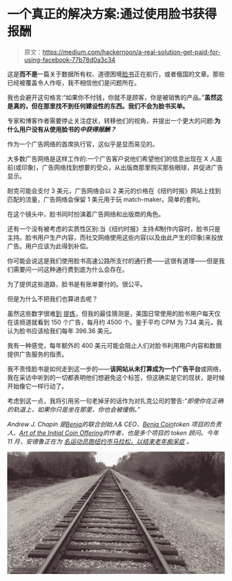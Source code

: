 # 一个真正的解决方案:通过使用脸书获得报酬

> 原文：<https://medium.com/hackernoon/a-real-solution-get-paid-for-using-facebook-77b78d0a3c34>

这是**而不是**一篇关于数据所有权、道德困境[脸书](https://hackernoon.com/tagged/facebook)正在航行，或者俄国的文章。那些已经被覆盖令人作呕，我不相信他们是问题所在。

我也会避开这句格言:“如果你不付钱，你就不是顾客，你是被销售的产品。”**虽然这是真的，但在那里找不到任何建设性的东西。我们不会为脸书买单。**

专家和博客作者需要停止关注症状，转移他们的视角，并提出一个更大的问题:**为什么用户没有从使用脸书的*中获得报酬？***

作为一个广告网络的首席执行官，这似乎是显而易见的。

大多数广告网络是这样工作的:一个广告客户说他们希望他们的信息出现在 X 人面前(或印象)，广告网络找到想要的受众，从出版商那里购买那些眼球，并促进广告显示。

耐克可能会支付 3 美元，广告网络会以 2 美元的价格在《纽约时报》网站上找到匹配的流量，广告网络会保留 1 美元用于玩 match-maker。简单的套利。

在这个镜头中，脸书同时扮演着广告网络和出版商的角色。

还有一个没有被考虑的实质性区别:当《纽约时报》主持*和*制作内容时，脸书只是主持。脸书用户生产内容，而社交网络使用这些内容(以及由此产生的印象)来投放广告。用户应该为此得到补偿。

你可能会说这是我们使用脸书高速公路所支付的通行费——这很有道理——但是我们需要问一问这种通行费到底为什么会存在。

为了提供这些道路，脸书是有账单要付的。很公平。

但是为什么不把我们也算进去呢？

虽然这些数字很难[到](https://www.quora.com/How-many-ad-impressions-does-Facebook-serve-per-day) [提炼](https://www.bizjournals.com/bizjournals/how-to/marketing/2017/09/do-we-really-see-4-000-ads-a-day.html)，但我的最佳猜测是，美国日常使用的脸书用户每天仅在该频道就看到 150 个广告，每月约 4500 个。鉴于平均 CPM 为 7.34 美元，我认为脸书应该给我们每年 396.36 美元。

我有一种感觉，每年额外的 400 美元可能会阻止人们对脸书利用用户内容和数据提供广告服务的指责。

我不责怪脸书是如何走到这一步的——**该网站从未打算成为一个广告平台**或网络，我在采访中听到的一切都表明他们想避免这个标签，但这确实是它的现状，是时候开始像它一样行动了。

考虑到这一点，我将引用另一句老掉牙的话作为对扎克公司的警告:*“即使你在正确的轨道上，如果你只是坐在那里，你也会被撞倒。”*

*Andrew J. Chapin 是*[*Benja*](http://benja.co)*的联合创始人& CEO、*[*Benja Coin*](http://benjacoin.com)*token 项目的负责人、*[*Art of the Initial Coin Offering*](https://www.amazon.com/Art-Initial-Coin-Offering-Crypto-Token-ebook/dp/B075RRWGT1/ref=as_li_ss_tl?ie=UTF8&qid=1510782200&sr=8-1&keywords=art+of+the+initial+coin+offering&linkCode=sl1&tag=p02bbf-20&linkId=c4fe0973e4335f975fcab74b1f62ad7e)*的作者，也是多个项目的 token 顾问。今年 11 月，安德鲁正在为* [*名运动员跑纽约市马拉松，以结束老年痴呆症*](https://give.caringkindnyc.org/index.cfm?fuseaction=donate.participant&participantID=33993) *。*

![](img/3de5b986a15d6f1e5797ad2a260bc3a7.png)